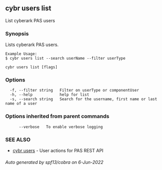 ## cybr users list

List cyberark PAS users

### Synopsis

Lists cyberark PAS users.
	
	Example Usage:
	$ cybr users list --search userName --filter userType

```
cybr users list [flags]
```

### Options

```
  -f, --filter string   Filter on userType or componentUser
  -h, --help            help for list
  -s, --search string   Search for the username, first name or last name of a user
```

### Options inherited from parent commands

```
      --verbose   To enable verbose logging
```

### SEE ALSO

* [cybr users](cybr_users.md)	 - User actions for PAS REST API

###### Auto generated by spf13/cobra on 6-Jun-2022
